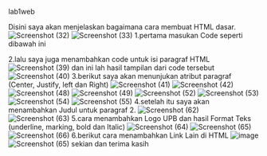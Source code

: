 lab1web

Disini saya akan menjelaskan bagaimana cara membuat HTML dasar.
![Screenshot (32)](https://user-images.githubusercontent.com/101470912/158065123-9f551cce-fc76-4983-8dbe-e5e50fb08c2c.png)
![Screenshot (33)](https://user-images.githubusercontent.com/101470912/158065134-925e7695-e988-4b77-84de-932b54a6919a.png)
1.pertama masukan Code seperti dibawah ini

2.lalu saya juga menambahkan code untuk isi paragraf HTML
![Screenshot (39)](https://user-images.githubusercontent.com/101470912/158065287-92c12863-2a99-4479-99cb-b2ec875b5ccb.png)
dan ini lah hasil tampilan dari code tersebut
![Screenshot (40)](https://user-images.githubusercontent.com/101470912/158065344-6c01e7e8-bf3b-4098-996b-bfffb739ed82.png)
3.berikut saya akan menunjukan atribut paragraf (Center, Justify, left dan Right)
![Screenshot (41)](https://user-images.githubusercontent.com/101470912/158065433-4acab11f-9b4a-40f4-b574-6c421ab79144.png)
![Screenshot (42)](https://user-images.githubusercontent.com/101470912/158065505-3eff6ed3-d596-4b5e-88bd-52d2a498c479.png)
![Screenshot (48)](https://user-images.githubusercontent.com/101470912/158065575-84631fd0-f58b-4dbf-ac8d-95b1b3ef41b9.png)
![Screenshot (49)](https://user-images.githubusercontent.com/101470912/158065595-a2723e22-ef3a-4ba2-b894-eb690c3b1b28.png)
![Screenshot (52)](https://user-images.githubusercontent.com/101470912/158065613-a8fc78e0-9a0d-4acd-8b3b-9c6eb2e2db24.png)
![Screenshot (53)](https://user-images.githubusercontent.com/101470912/158065627-a91a04df-4767-4ab9-8fe2-736dd66812d0.png)
![Screenshot (54)](https://user-images.githubusercontent.com/101470912/158065640-3d5f389b-f4cf-433c-8046-2004fd2ec91f.png)
![Screenshot (55)](https://user-images.githubusercontent.com/101470912/158065650-e2ca0b67-d52f-434b-b47f-09eafa803a07.png)
4.setelah itu saya akan menambahkan Judul untuk paragraf 2.
![Screenshot (62)](https://user-images.githubusercontent.com/101470912/158065727-68cd5faf-164e-4e41-85ed-4ca57bd6e51e.png)
![Screenshot (63)](https://user-images.githubusercontent.com/101470912/158065741-d657c880-274e-4949-aa13-c9b2f9f783ce.png)
5.cara menambahkan Logo UPB dan hasil Format Teks (underline, marking, bold dan Italic)
![Screenshot (64)](https://user-images.githubusercontent.com/101470912/158065924-5acbbded-a1fb-4a31-a17d-d2166de1e052.png)
![Screenshot (65)](https://user-images.githubusercontent.com/101470912/158065934-82668d40-073e-4c1e-90c4-ce0342dd091c.png)
![Screenshot (66)](https://user-images.githubusercontent.com/101470912/158065970-aa7bb66f-f2d0-43e7-92e2-3359f0e1dca5.png)
6.berikut cara menambahkan Link Lain di HTML
![image](https://user-images.githubusercontent.com/101470912/158066467-eca0f2f9-3d8e-4378-a7fa-95d4742a5620.png)
![Screenshot (65)](https://user-images.githubusercontent.com/101470912/158066543-1061014a-f5a1-40a7-b4cd-0e7ba2609d52.png)
sekian dan terima kasih
